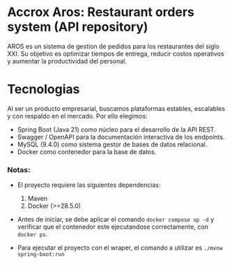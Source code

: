 # Accrox Aros: Restaurant orders system (API repository)

AROS es un sistema de gestion de pedidos para los restaurantes del siglo XXI. Su objetivo es optimizar tiempos de entrega, reducir costos operativos y aumentar la productividad del personal.


# Tecnologias
Al ser un producto empresarial, buscamos plataformas estables, escalables y con respaldo en el mercado. Por ello elegimos:

- Spring Boot (Java 21) como núcleo para el desarrollo de la API REST.
- Swagger / OpenAPI para la documentación interactiva de los endpoints.
- MySQL (9.4.0) como sistema gestor de bases de datos relacional.
- Docker como contenedor para la base de datos.


### Notas:

- El proyecto requiere las siguientes dependencias:
    1. Maven
    2. Docker (>=28.5.0)

- Antes de iniciar, se debe aplicar el comando `docker compose up -d` y verificar que el contenedor este ejecutandose correctamente, con `docker ps`.

- Para ejecutar el proyecto con el wraper, el comando a utilizar es `./mvnw spring-boot:run`

